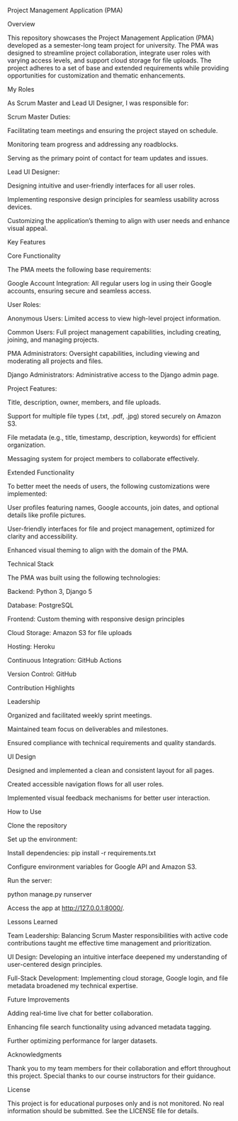 Project Management Application (PMA)

Overview

This repository showcases the Project Management Application (PMA) developed as a semester-long team project for university. The PMA was designed to streamline project collaboration, integrate user roles with varying access levels, and support cloud storage for file uploads. The project adheres to a set of base and extended requirements while providing opportunities for customization and thematic enhancements.

My Roles

As Scrum Master and Lead UI Designer, I was responsible for:

Scrum Master Duties:

Facilitating team meetings and ensuring the project stayed on schedule.

Monitoring team progress and addressing any roadblocks.

Serving as the primary point of contact for team updates and issues.

Lead UI Designer:

Designing intuitive and user-friendly interfaces for all user roles.

Implementing responsive design principles for seamless usability across devices.

Customizing the application’s theming to align with user needs and enhance visual appeal.

Key Features

Core Functionality

The PMA meets the following base requirements:

Google Account Integration: All regular users log in using their Google accounts, ensuring secure and seamless access.

User Roles:

Anonymous Users: Limited access to view high-level project information.

Common Users: Full project management capabilities, including creating, joining, and managing projects.

PMA Administrators: Oversight capabilities, including viewing and moderating all projects and files.

Django Administrators: Administrative access to the Django admin page.

Project Features:

Title, description, owner, members, and file uploads.

Support for multiple file types (.txt, .pdf, .jpg) stored securely on Amazon S3.

File metadata (e.g., title, timestamp, description, keywords) for efficient organization.

Messaging system for project members to collaborate effectively.

Extended Functionality

To better meet the needs of users, the following customizations were implemented:

User profiles featuring names, Google accounts, join dates, and optional details like profile pictures.

User-friendly interfaces for file and project management, optimized for clarity and accessibility.

Enhanced visual theming to align with the domain of the PMA.

Technical Stack

The PMA was built using the following technologies:

Backend: Python 3, Django 5

Database: PostgreSQL

Frontend: Custom theming with responsive design principles

Cloud Storage: Amazon S3 for file uploads

Hosting: Heroku

Continuous Integration: GitHub Actions

Version Control: GitHub

Contribution Highlights

Leadership

Organized and facilitated weekly sprint meetings.

Maintained team focus on deliverables and milestones.

Ensured compliance with technical requirements and quality standards.

UI Design

Designed and implemented a clean and consistent layout for all pages.

Created accessible navigation flows for all user roles.

Implemented visual feedback mechanisms for better user interaction.

How to Use

Clone the repository

Set up the environment:

Install dependencies: pip install -r requirements.txt

Configure environment variables for Google API and Amazon S3.

Run the server:

python manage.py runserver

Access the app at http://127.0.0.1:8000/.

Lessons Learned

Team Leadership: Balancing Scrum Master responsibilities with active code contributions taught me effective time management and prioritization.

UI Design: Developing an intuitive interface deepened my understanding of user-centered design principles.

Full-Stack Development: Implementing cloud storage, Google login, and file metadata broadened my technical expertise.

Future Improvements

Adding real-time live chat for better collaboration.

Enhancing file search functionality using advanced metadata tagging.

Further optimizing performance for larger datasets.

Acknowledgments

Thank you to my team members for their collaboration and effort throughout this project. Special thanks to our course instructors for their guidance.

License

This project is for educational purposes only and is not monitored. No real information should be submitted. See the LICENSE file for details.

